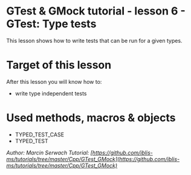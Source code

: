 # GTest & GMock tutorial - lesson 6 - GTest: Type tests
This lesson shows how to write tests that can be run for a given types.

# Target of this lesson
After this lesson you will know how to:
- write type independent tests

# Used methods, macros & objects
- TYPED_TEST_CASE
- TYPED_TEST


*Author: Marcin Serwach*
*Tutorial: [https://github.com/iblis-ms/tutorials/tree/master/Cpp/GTest_GMock](https://github.com/iblis-ms/tutorials/tree/master/Cpp/GTest_GMock)*
